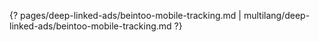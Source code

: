 {? pages/deep-linked-ads/beintoo-mobile-tracking.md | multilang/deep-linked-ads/beintoo-mobile-tracking.md ?}
